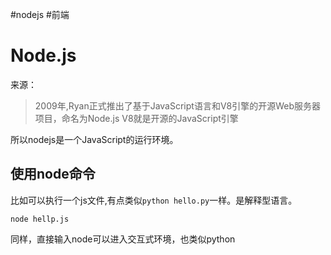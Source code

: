 #nodejs #前端
# Node.js

来源：
> 2009年,Ryan正式推出了基于JavaScript语言和V8引擎的开源Web服务器项目，命名为Node.js
> V8就是开源的JavaScript引擎

所以nodejs是一个JavaScript的运行环境。


## 使用node命令
比如可以执行一个js文件,有点类似`python hello.py`一样。是解释型语言。
```nodejs
node hellp.js
```

同样，直接输入node可以进入交互式环境，也类似python